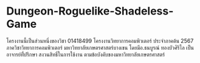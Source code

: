 # Dungeon-Roguelike-Shadeless-Game
โครงงานนี้เป็นส่วนหนึ่งของวิชา 01418499 โครงงานวิทยาการคอมพิวเตอร์ ประจำภาคต้น 2567 ภาควิชาวิทยาการคอมพิวเตอร์ มหาวิทยาลัยเกษตรศาสตร์บางเขน โดยมีอ.ธนบูรณ์ ทองบัวศิริไล เป็นอาจารย์ที่่ปรึกษา สงวนสิทธิ์ในการใช้งาน ตามข้อบังคับของมหาวิทยาลัยเกษตรศาสตร์
